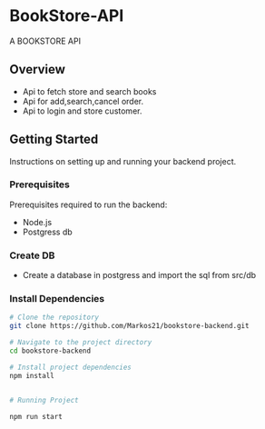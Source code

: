 # BookStore-API

A BOOKSTORE API

## Overview

- Api to fetch store and search books
- Api for add,search,cancel order.
- Api to login and store customer.

## Getting Started

Instructions on setting up and running your backend project.

### Prerequisites

Prerequisites required to run the backend:

- Node.js
- Postgress db

### Create DB

- Create a database in postgress and import the sql from src/db

### Install Dependencies

```bash
# Clone the repository
git clone https://github.com/Markos21/bookstore-backend.git

# Navigate to the project directory
cd bookstore-backend

# Install project dependencies
npm install


# Running Project

npm run start

```
